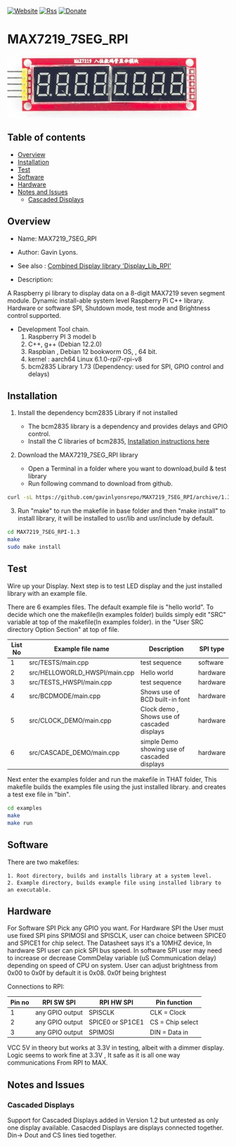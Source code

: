 [![Website](https://img.shields.io/badge/Website-Link-blue.svg)](https://gavinlyonsrepo.github.io/)  [![Rss](https://img.shields.io/badge/Subscribe-RSS-yellow.svg)](https://gavinlyonsrepo.github.io//feed.xml)  [![Donate](https://img.shields.io/badge/Donate-PayPal-green.svg)](https://www.paypal.com/paypalme/whitelight976)


# MAX7219_7SEG_RPI

![ max ](https://github.com/gavinlyonsrepo/MAX7219_7SEG_RPI/blob/main/extra/image/max.jpg)

## Table of contents

  * [Overview](#overview)
  * [Installation](#installation)
  * [Test](#test)
  * [Software](#software)
  * [Hardware](#hardware)
  * [Notes and Issues](#notes-and-issues)
	* [Cascaded Displays](#cascaded-displays)


## Overview

* Name: MAX7219_7SEG_RPI
* Author: Gavin Lyons.
* See also : [Combined Display library 'Display_Lib_RPI'](https://github.com/gavinlyonsrepo/Display_Lib_RPI)

* Description:

A Raspberry pi library to display data on a 8-digit MAX7219 seven segment module.
Dynamic install-able system level Raspberry Pi C++ library.
Hardware or software SPI, Shutdown mode, test mode and Brightness control supported.

* Development Tool chain.
	1. Raspberry PI 3 model b
	2. C++, g++ (Debian 12.2.0) 
	3. Raspbian , Debian 12 bookworm OS, , 64 bit.
	4. kernel : aarch64 Linux 6.1.0-rpi7-rpi-v8
	5. bcm2835 Library 1.73 (Dependency: used for SPI, GPIO control and delays)

## Installation

1. Install the dependency bcm2835 Library if not installed
	* The bcm2835 library is a dependency and provides delays and GPIO control.
	* Install the C libraries of bcm2835, [Installation instructions here](http://www.airspayce.com/mikem/bcm2835/)

2. Download the MAX7219_7SEG_RPI library
	* Open a Terminal in a folder where you want to download,build & test library
	* Run following command to download from github.

```sh
curl -sL https://github.com/gavinlyonsrepo/MAX7219_7SEG_RPI/archive/1.3.tar.gz | tar xz
```

3. Run "make" to run the makefile in base folder and then  "make install" to install library, it will be
    installed to usr/lib and usr/include by default.

```sh
cd MAX7219_7SEG_RPI-1.3
make
sudo make install
```

## Test

Wire up your Display.
Next step is to test LED display and the just installed library with an example file.

There are 6 examples files. The default example file is  "hello world".
To decide which one the makefile(In examples folder) builds simply edit "SRC" variable
at top of the makefile(In examples folder). 
in the "User SRC directory Option Section" at top of file.

| List No | Example file name  | Description | SPI type |
| ------ | ------ |   ------ | ----- |
| 1 | src/TESTS/main.cpp |  test sequence  | software |
| 2 | src/HELLOWORLD_HWSPI/main.cpp | Hello world | hardware |
| 3 | src/TESTS_HWSPI/main.cpp |  test sequence  | hardware |
| 4 | src/BCDMODE/main.cpp | Shows use of BCD built-in font  | hardware |
| 5 | src/CLOCK_DEMO/main.cpp |  Clock demo , Shows use of cascaded displays | hardware |
| 6 | src/CASCADE_DEMO/main.cpp | simple Demo showing use of cascaded displays | hardware |

Next enter the examples folder and run the makefile in THAT folder,
This makefile builds the examples file using the just installed library.
and creates a test exe file in "bin".

```sh
cd examples
make
make run
```

## Software

There are two makefiles:

    1. Root directory, builds and installs library at a system level.
    2. Example directory, builds example file using installed library to an executable.

## Hardware

For Software SPI Pick any GPIO you want.
For Hardware SPI the User must use fixed SPI pins SPIMOSI and SPISCLK, user can choice between SPICE0 and SPICE1 
for chip select. The Datasheet says it's a 10MHZ device, In hardware SPI user can pick SPI bus speed.
In software SPI user may need to increase or decrease CommDelay variable (uS Communication delay) depending on speed 
of CPU on system. User can adjust brightness from 0x00 to 0x0f by default it is 0x08. 0x0f being brightest
 
Connections to RPI:

| Pin no  | RPI SW SPI | RPI HW SPI  | Pin function |
| --- | --- | --- | --- |
| 1 | any GPIO output | SPISCLK |  CLK = Clock |
| 2 | any GPIO output | SPICE0 or SP1CE1 | CS = Chip select |
| 3 | any GPIO output | SPIMOSI |  DIN = Data in |


VCC 5V in theory but works at 3.3V in testing, albeit with a dimmer display.
Logic seems to work fine at 3.3V , It safe as it is all one way communications
From RPI to MAX.


## Notes and Issues

### Cascaded Displays

Support for Cascaded Displays added in Version 1.2 but untested as only one display available.
Casacded Displays are displays connected together. Din-> Dout and CS lines tied together.


